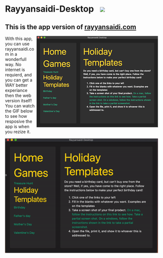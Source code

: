 # Rayyansaidi-Desktop&nbsp;&nbsp;&nbsp;<img src="https://github.com/rayyansaidi-com/app/workflows/Test/badge.svg" height="30">
## This is the app version of <a href="https://rayyansaidi.com/">rayyansaidi.com</a>

<img align="right" src="src/Images/rayyansaidi.png">

<p align="left">With this app, you can use rayyansaidi.com in a wonderfull way. No internet is requierd, and you can get a WAY better experiance then the web version itself! You can watch the GIF below to see how resposive the app is when you rezize it.</p>

<img align="center" src="src/Images/rayyansaidi.gif">